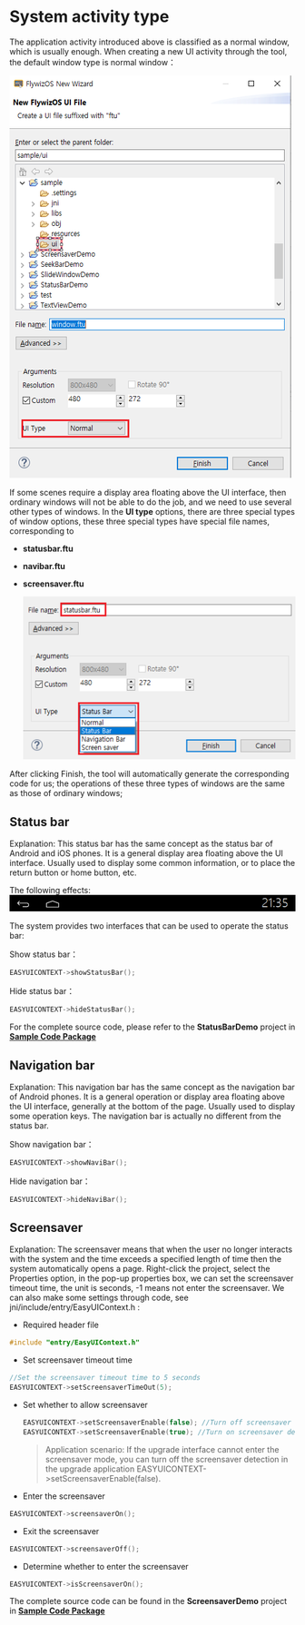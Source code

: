 # System activity type
The application activity introduced above is classified as a normal window, which is usually enough. When creating a new UI activity through the tool, the default window type is normal window：  

 ![](images/5939b5202b235b3a3e0c9d773f749b26_597x852.png)

If some scenes require a display area floating above the UI interface, then ordinary windows will not be able to do the job, and we need to use several other types of windows.
In the **UI type** options, there are three special types of window options, these three special types have special file names, corresponding to

* **statusbar.ftu**
* **navibar.ftu**
* **screensaver.ftu**  

  ![](images/screenshot_1512460753534.png)

After clicking Finish, the tool will automatically generate the corresponding code for us; the operations of these three types of windows are the same as those of ordinary windows;

## Status bar
Explanation: This status bar has the same concept as the status bar of Android and iOS phones. It is a general display area floating above the UI interface. Usually used to display some common information, or to place the return button or home button, etc. 

The following effects:
![](assets/statusbar.png)

The system provides two interfaces that can be used to operate the status bar:

Show status bar：
```c++
EASYUICONTEXT->showStatusBar();
```
Hide status bar：
```c++
EASYUICONTEXT->hideStatusBar();
```
For the complete source code, please refer to the **StatusBarDemo** project in [**Sample Code Package**](demo_download.md#demo_download)

## Navigation bar
Explanation: This navigation bar has the same concept as the navigation bar of Android phones. It is a general operation or display area floating above the UI interface, generally at the bottom of the page. Usually used to display some operation keys. The navigation bar is actually no different from the status bar.

Show navigation bar：
```c++
EASYUICONTEXT->showNaviBar();
```
Hide navigation bar：
```c++
EASYUICONTEXT->hideNaviBar();
```

## Screensaver
Explanation: The screensaver means that when the user no longer interacts with the system and the time exceeds a specified length of time then the system automatically opens a page.
Right-click the project, select the Properties option, in the pop-up properties box, we can set the screensaver timeout time, the unit is seconds, -1 means not enter the screensaver.
We can also make some settings through code, see jni/include/entry/EasyUIContext.h :

* Required header file
 ```c++
 #include "entry/EasyUIContext.h"
 ```

* Set screensaver timeout time
```c++
//Set the screensaver timeout time to 5 seconds
EASYUICONTEXT->setScreensaverTimeOut(5); 
```

* Set whether to allow screensaver

  ```c++
  EASYUICONTEXT->setScreensaverEnable(false); //Turn off screensaver detection
  EASYUICONTEXT->setScreensaverEnable(true); //Turn on screensaver detection
  ```
  > Application scenario: If the upgrade interface cannot enter the screensaver mode, you can turn off the screensaver detection in the upgrade application EASYUICONTEXT->setScreensaverEnable(false).
  
* Enter the screensaver
```c++
EASYUICONTEXT->screensaverOn();
```

* Exit the screensaver
```c++
EASYUICONTEXT->screensaverOff();
```

* Determine whether to enter the screensaver
```c++
EASYUICONTEXT->isScreensaverOn();
```

The complete source code can be found in the **ScreensaverDemo** project in [**Sample Code Package**](demo_download.md#demo_download)
